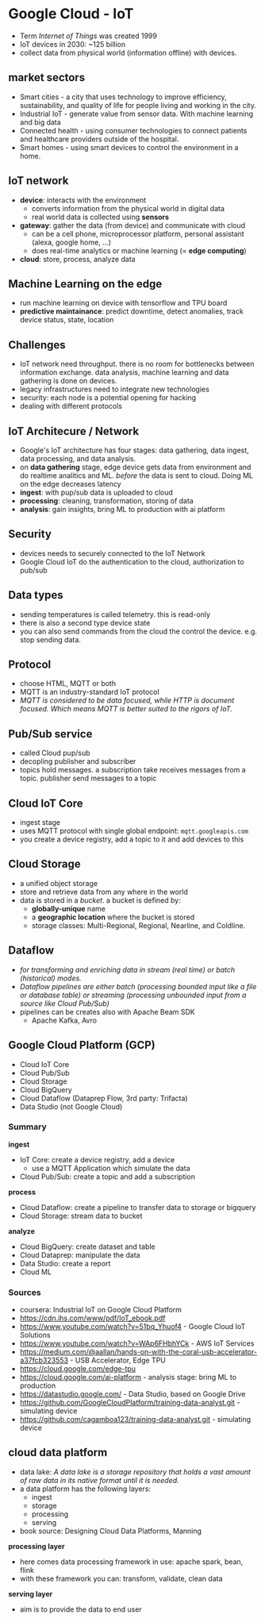 # Google Cloud - IoT

* Term _Internet of Things_ was created 1999
* IoT devices in 2030: ~125 billion
* collect data from physical world (information offline) with devices.

## market sectors

* Smart cities - a city that uses technology to improve efficiency, sustainability, and quality of life for people living and working in the city. 
* Industrial IoT - generate value from sensor data. With machine learning and big data
* Connected health - using consumer technologies to connect patients and healthcare providers outside of the hospital. 
* Smart homes - using smart devices to control the environment in a home.

## IoT network

* __device__: interacts with the environment
    * converts information from the physical world in digital data
    * real world data is collected using __sensors__
* __gateway__: gather the data (from device) and communicate with cloud
    * can be a cell phone, microprocessor platform, personal assistant (alexa, google home, ...)
    * does real-time analytics or machine learning (= __edge computing__)
* __cloud__: store, process, analyze data

## Machine Learning on the edge

* run machine learning on device with tensorflow and TPU board
* __predictive maintainance__: predict downtime, detect anomalies, track device status, state, location

## Challenges

* IoT network need throughput. there is no room for bottlenecks between information exchange. data analysis, machine learning and data gathering is done on devices.
* legacy infrastructures need to integrate new technologies
* security: each node is a potential opening for hacking
* dealing with different protocols

## IoT Architecure / Network

* Google's IoT architecture has four stages: data gathering, data ingest, data processing, and data analysis.
* on __data gathering__ stage, edge device gets data from environment and do realtime analitics and ML. _before_ the data is sent to cloud. Doing ML on the edge decreases latency
* __ingest__: with pup/sub data is uploaded to cloud
* __processing__: cleaning, transformation, storing of data
* __analysis__: gain insights, bring ML to production with ai platform

## Security

* devices needs to securely connected to the IoT Network
* Google Cloud IoT do the authentication to the cloud, authorization to pub/sub

## Data types

* sending temperatures is called telemetry. this is read-only
* there is also a second type device state
* you can also send commands from the cloud the control the device. e.g. stop sending data.

## Protocol

* choose HTML, MQTT or both
* MQTT is an industry-standard IoT protocol
* _MQTT is considered to be data focused, while HTTP is document focused. Which means MQTT is better suited to the rigors of IoT._

## Pub/Sub service

* called Cloud pup/sub
* decopling publisher and subscriber
* topics hold messages. a subscription take receives messages from a topic. publisher send messages to a topic

## Cloud IoT Core

* ingest stage
* uses MQTT protocol with single global endpoint: `mqtt.googleapis.com`
* you create a device registry, add a topic to it and add devices to this 

## Cloud Storage

* a unified object storage
* store and retrieve data from any where in the world
* data is stored in a _bucket_. a bucket is defined by:
    * __globally-unique__ name
    * a __geographic location__ where the bucket is stored
    * storage classes: Multi-Regional, Regional, Nearline, and Coldline.

## Dataflow
* _for transforming and enriching data in stream (real time) or batch (historical) modes._
* _Dataflow pipelines are either batch (processing bounded input like a file or database table) or streaming (processing unbounded input from a source like Cloud Pub/Sub)_
* pipelines can be creates also with Apache Beam SDK
    * Apache Kafka, Avro

## Google Cloud Platform (GCP)
* Cloud IoT Core
* Cloud Pub/Sub
* Cloud Storage
* Cloud BigQuery
* Cloud Dataflow (Dataprep Flow, 3rd party: Trifacta)
* Data Studio (not Google Cloud)

### Summary

__ingest__

* IoT Core: create a device registry, add a device
    * use a MQTT Application which simulate the data
* Cloud Pub/Sub: create a topic and add a subscription

__process__

* Cloud Dataflow: create a pipeline to transfer data to storage or bigquery
* Cloud Storage: stream data to bucket

__analyze__

* Cloud BigQuery: create dataset and table
* Cloud Dataprep: manipulate the data
* Data Studio: create a report
* Cloud ML

### Sources

* coursera: Industrial IoT on Google Cloud Platform
* https://cdn.ihs.com/www/pdf/IoT_ebook.pdf
* https://www.youtube.com/watch?v=51bq_Yhuof4 - Google Cloud IoT Solutions
* https://www.youtube.com/watch?v=WAp6FHbhYCk - AWS IoT Services
* https://medium.com/@aallan/hands-on-with-the-coral-usb-accelerator-a37fcb323553 - USB Accelerator, Edge TPU
* https://cloud.google.com/edge-tpu
* https://cloud.google.com/ai-platform - analysis stage: bring ML to production
* https://datastudio.google.com/ - Data Studio, based on Google Drive
* https://github.com/GoogleCloudPlatform/training-data-analyst.git - simulating device
* https://github.com/cagamboa123/training-data-analyst.git  - simulating device

## cloud data platform
* data lake: _A data lake is a storage repository that holds a vast amount of raw data in its native format until it is needed._
* a data platform has the following layers:
    * ingest
    * storage
    * processing
    * serving
* book source: Designing Cloud Data Platforms, Manning

__processing layer__
* here comes data processing framework in use: apache spark, bean, flink
* with these framework you can: transform, validate, clean data

__serving layer__
* aim is to provide the data to end user
